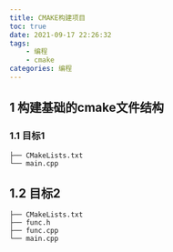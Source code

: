 ```yaml
---
title: CMAKE构建项目
toc: true
date: 2021-09-17 22:26:32
tags: 
    - 编程
    - cmake
categories: 编程
---
```


## 1 构建基础的cmake文件结构

### 1.1 目标1

```shell
├── CMakeLists.txt
└── main.cpp
```

## 1.2 目标2
```shell
├── CMakeLists.txt
├── func.h
├── func.cpp
└── main.cpp